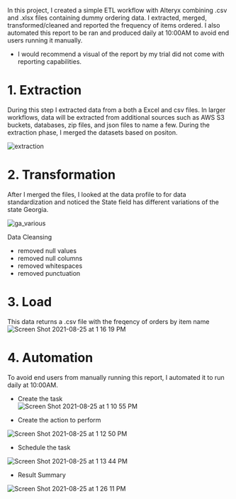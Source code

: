 In this project, I created a simple ETL workflow with Alteryx combining .csv and .xlsx files containing dummy ordering data. I extracted, merged, transformed/cleaned and reported the frequency of items ordered. I also automated this report to be ran and produced daily at 10:00AM to avoid end users running it manually.

* I would recommend a visual of the report by my trial did not come with reporting capabilities.

# 1. Extraction 
During this step I extracted data from a both a Excel and csv files. In larger workflows, data will be extracted from additional sources such as AWS S3 buckets, databases, zip files, and json files to name a few. During the extraction phase, I merged the datasets based on positon.

![extraction](https://user-images.githubusercontent.com/32176320/130826047-01c0ce86-f548-40bb-bdc4-7dd01a81822a.png)

# 2. Transformation
After I merged the files, I looked at the data profile to for data standardization and noticed the State field has different variations of the state Georgia. 

![ga_various](https://user-images.githubusercontent.com/32176320/130826687-8ddfc1fa-91f5-457a-8630-b0e74fb896a3.png)

Data Cleansing
- removed null values
- removed null columns
- removed whitespaces
- removed punctuation

# 3. Load
This data returns a .csv file with the freqency of orders by item name
![Screen Shot 2021-08-25 at 1 16 19 PM](https://user-images.githubusercontent.com/32176320/130837630-ff146989-be0b-4739-9e24-7be84d4f319d.png)

# 4. Automation
To avoid end users from manually running this report, I automated it to run daily at 10:00AM.

- Create the task <br>
![Screen Shot 2021-08-25 at 1 10 55 PM](https://user-images.githubusercontent.com/32176320/130837400-132cced8-4843-4d23-b2e0-fdbd318e6f3b.png)

- Create the action to perform <br>

![Screen Shot 2021-08-25 at 1 12 50 PM](https://user-images.githubusercontent.com/32176320/130837451-e13f59b4-3ea0-401d-9a1b-de3d29a0684d.png)

- Schedule the task <br>

![Screen Shot 2021-08-25 at 1 13 44 PM](https://user-images.githubusercontent.com/32176320/130837570-e5fc4101-a37c-43ac-a1d3-7c5b533986dd.png)
<br>
- Result Summary

![Screen Shot 2021-08-25 at 1 26 11 PM](https://user-images.githubusercontent.com/32176320/130837734-a005bba8-3641-40a1-905c-a736af512168.png)
